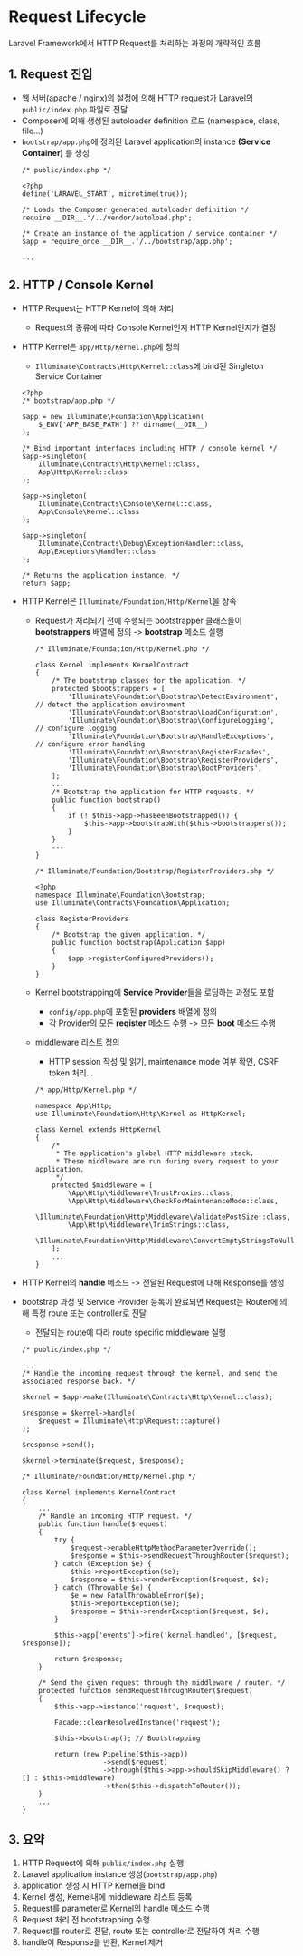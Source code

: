 # Request Lifecycle
Laravel Framework에서 HTTP Request를 처리하는 과정의 개략적인 흐름

## 1. Request 진입
* 웹 서버(apache / nginx)의 설정에 의해 HTTP request가 Laravel의 `public/index.php` 파일로 전달
* Composer에 의해 생성된 autoloader definition 로드 (namespace, class, file...)
* `bootstrap/app.php`에 정의된 Laravel application의 instance **(Service Container)** 를 생성
    ~~~
    /* public/index.php */    

    <?php
    define('LARAVEL_START', microtime(true));
    
    /* Loads the Composer generated autoloader definition */
    require __DIR__.'/../vendor/autoload.php';  
   
    /* Create an instance of the application / service container */
    $app = require_once __DIR__.'/../bootstrap/app.php';
    
    ...
    ~~~

## 2. HTTP / Console Kernel
* HTTP Request는 HTTP Kernel에 의해 처리
    * Request의 종류에 따라 Console Kernel인지 HTTP Kernel인지가 결정
* HTTP Kernel은 `app/Http/Kernel.php`에 정의
    * `Illuminate\Contracts\Http\Kernel::class`에 bind된 Singleton Service Container
    ~~~
    <?php
    /* bootstrap/app.php */
    
    $app = new Illuminate\Foundation\Application(
        $_ENV['APP_BASE_PATH'] ?? dirname(__DIR__)
    );
    
    /* Bind important interfaces including HTTP / console kernel */
    $app->singleton(
        Illuminate\Contracts\Http\Kernel::class,
        App\Http\Kernel::class
    );
    
    $app->singleton(
        Illuminate\Contracts\Console\Kernel::class,
        App\Console\Kernel::class
    );
    
    $app->singleton(
        Illuminate\Contracts\Debug\ExceptionHandler::class,
        App\Exceptions\Handler::class
    );
    
    /* Returns the application instance. */
    return $app;
    ~~~
    
* HTTP Kernel은 `Illuminate/Foundation/Http/Kernel`을 상속
    * Request가 처리되기 전에 수행되는 bootstrapper 클래스들이 **bootstrappers** 배열에 정의 -> **bootstrap** 메소드 실행
        ~~~
        /* Illuminate/Foundation/Http/Kernel.php */
        
        class Kernel implements KernelContract
        {  
            /* The bootstrap classes for the application. */
            protected $bootstrappers = [
                'Illuminate\Foundation\Bootstrap\DetectEnvironment',    // detect the application environment
                'Illuminate\Foundation\Bootstrap\LoadConfiguration',
                'Illuminate\Foundation\Bootstrap\ConfigureLogging',     // configure logging
                'Illuminate\Foundation\Bootstrap\HandleExceptions',     // configure error handling
                'Illuminate\Foundation\Bootstrap\RegisterFacades',  
                'Illuminate\Foundation\Bootstrap\RegisterProviders',
                'Illuminate\Foundation\Bootstrap\BootProviders',
            ];
            ...
            /* Bootstrap the application for HTTP requests. */
            public function bootstrap()
            {
                if (! $this->app->hasBeenBootstrapped()) {
                    $this->app->bootstrapWith($this->bootstrappers());
                }
            }
            ---
        }
        ~~~
        ~~~
        /* Illuminate/Foundation/Bootstrap/RegisterProviders.php */
        
        <?php
        namespace Illuminate\Foundation\Bootstrap;
        use Illuminate\Contracts\Foundation\Application;
        
        class RegisterProviders
        {
            /* Bootstrap the given application. */
            public function bootstrap(Application $app)
            {
                $app->registerConfiguredProviders();
            }
        }
        ~~~
    * Kernel bootstrapping에 **Service Provider**들을 로딩하는 과정도 포함
        * `config/app.php`에 포함된 **providers** 배열에 정의
        * 각 Provider의 모든 **register** 메소드 수행 -> 모든 **boot** 메소드 수행
        
    * middleware 리스트 정의
        * HTTP session 작성 및 읽기, maintenance mode 여부 확인, CSRF token 처리...
        ~~~
        /* app/Http/Kernel.php */
        
        namespace App\Http;
        use Illuminate\Foundation\Http\Kernel as HttpKernel;
        
        class Kernel extends HttpKernel
        {
            /*
             * The application's global HTTP middleware stack.
             * These middleware are run during every request to your application.
             */
            protected $middleware = [
                \App\Http\Middleware\TrustProxies::class,
                \App\Http\Middleware\CheckForMaintenanceMode::class,
                \Illuminate\Foundation\Http\Middleware\ValidatePostSize::class,
                \App\Http\Middleware\TrimStrings::class,
                \Illuminate\Foundation\Http\Middleware\ConvertEmptyStringsToNull::class,
            ];
            ...
        }
        ~~~
* HTTP Kernel의 **handle** 메소드 -> 전달된 Request에 대해 Response를 생성
* bootstrap 과정 및 Service Provider 등록이 완료되면 Request는 Router에 의해 특정 route 또는 controller로 전달
    * 전달되는 route에 따라 route specific middleware 실행
    ~~~
    /* public/index.php */    

    ...
    /* Handle the incoming request through the kernel, and send the associated response back. */
    
    $kernel = $app->make(Illuminate\Contracts\Http\Kernel::class);
    
    $response = $kernel->handle(
        $request = Illuminate\Http\Request::capture()
    );
    
    $response->send();
    
    $kernel->terminate($request, $response);
    ~~~
    ~~~
    /* Illuminate/Foundation/Http/Kernel.php */
        
    class Kernel implements KernelContract
    {  
        ...
        /* Handle an incoming HTTP request. */
        public function handle($request)
        {
            try {
                $request->enableHttpMethodParameterOverride();
                $response = $this->sendRequestThroughRouter($request);
            } catch (Exception $e) {
                $this->reportException($e);
                $response = $this->renderException($request, $e);
            } catch (Throwable $e) {
                $e = new FatalThrowableError($e);
                $this->reportException($e);
                $response = $this->renderException($request, $e);
            }
            
            $this->app['events']->fire('kernel.handled', [$request, $response]);
            
            return $response;
        }
        
        /* Send the given request through the middleware / router. */
        protected function sendRequestThroughRouter($request)
        {
            $this->app->instance('request', $request);
            
            Facade::clearResolvedInstance('request');
            
            $this->bootstrap(); // Bootstrapping
            
            return (new Pipeline($this->app))
                        ->send($request)
                        ->through($this->app->shouldSkipMiddleware() ? [] : $this->middleware)
                        ->then($this->dispatchToRouter());
        }
        ...
    }
    ~~~

## 3. 요약
1) HTTP Request에 의해 `public/index.php` 실행
2) Laravel application instance 생성(`bootstrap/app.php`)
3) application 생성 시 HTTP Kernel을 bind
4) Kernel 생성, Kernel내에 middleware 리스트 등록
5) Request를 parameter로 Kernel의 handle 메소드 수행
6) Request 처리 전 bootstrapping 수행
7) Request를 router로 전달, route 또는 controller로 전달하여 처리 수행
8) handle이 Response를 반환, Kernel 제거
